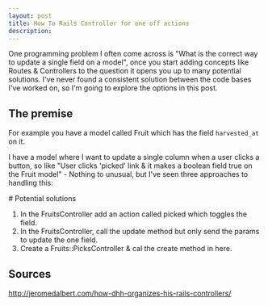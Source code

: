 ```yaml
---
layout: post
title: How To Rails Controller for one off actions
description: 
---
```


One programming problem I often come across is "What is the correct way to update a single field on a model", once you start adding concepts like Routes & Controllers to the question it opens you up to many potential solutions. I've never found a consistent solution between the code bases I've worked on, so I'm going to explore the options in this post.

## The premise



For example you have a model called Fruit which has the field `harvested_at` on it.

I have a model where I want to update a single column when a user clicks a button, so like "User clicks 'picked' link & it makes a boolean field true on the Fruit model" - Nothing to unusual, but I've seen three approaches to handling this:

# Potential solutions

1. In the FruitsController add an action called picked which toggles the field.
2. In the FruitsController, call the update method but only send the params to update the one field.
3. Create a Fruits::PicksController & cal the create method in here.

## 

## Sources


http://jeromedalbert.com/how-dhh-organizes-his-rails-controllers/
